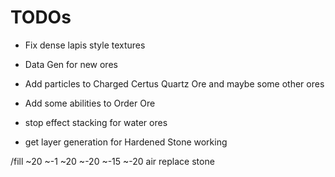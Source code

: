 # TODOs

* Fix dense lapis style textures
* Data Gen for new ores

* Add particles to Charged Certus Quartz Ore and maybe some other ores
* Add some abilities to Order Ore
* stop effect stacking for water ores
* get layer generation for Hardened Stone working

/fill ~20 ~-1 ~20 ~-20 ~-15 ~-20 air replace stone
